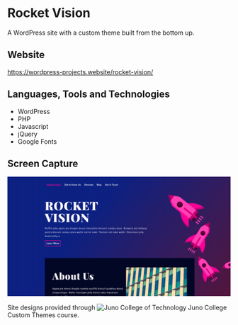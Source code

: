 # Rocket Vision
A WordPress site with a custom theme built from the bottom up.

## Website
https://wordpress-projects.website/rocket-vision/

## Languages, Tools and Technologies

* WordPress
* PHP
* Javascript
* jQuery
* Google Fonts

## Screen Capture
![Rocket Agency](rocketvision.png)

Site designs provided through ![Juno College of Technology](https://junocollege.com/) Juno College Custom Themes course.
